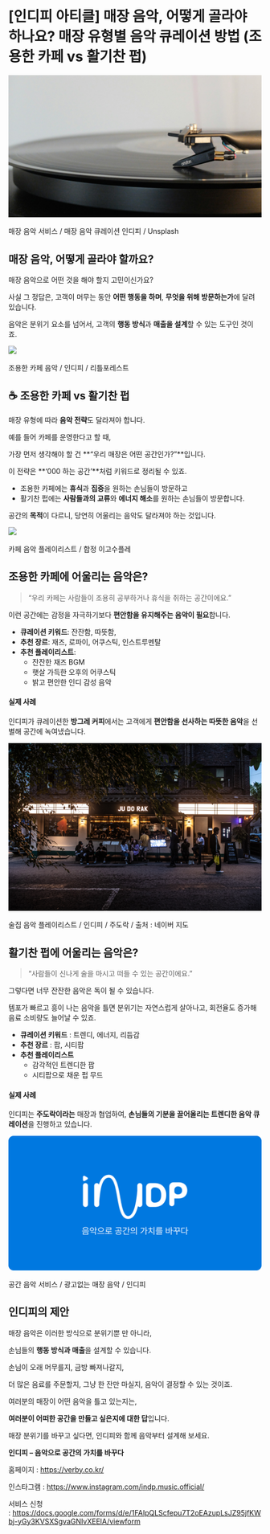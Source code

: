 [인디피 아티클] 매장 음악, 어떻게 골라야 하나요? 매장 유형별 음악 큐레이션 방법 (조용한 카페 vs 활기찬 펍)
=
![](./images/fd8d0e5c0627913ddef4f7683f9030c8.png)

매장 음악 서비스 / 매장 음악 큐레이션 인디피 / Unsplash

**매장 음악, 어떻게 골라야 할까요?**
-----------------------

매장 음악으로 어떤 것을 해야 할지 고민이신가요?

사실 그 정답은, 고객이 머무는 동안 **어떤 행동을 하며**, **무엇을 위해 방문하는가**에 달려 있습니다.

음악은 분위기 요소를 넘어서, 고객의 **행동 방식**과 **매출을 설계**할 수 있는 도구인 것이죠.

![](./images/4cac1376f0943ef6f568c353497e5d08.png)

조용한 카페 음악 / 인디피 / 리틀포레스트

**☕ 조용한 카페 vs 활기찬 펍**
---------------------

매장 유형에 따라 **음악 전략**도 달라져야 합니다.

예를 들어 카페를 운영한다고 할 때,

가장 먼저 생각해야 할 건 **“우리 매장은 어떤 공간인가?”**입니다.

이 전략은 **‘000 하는 공간’**처럼 키워드로 정리될 수 있죠.

* 조용한 카페에는 **휴식**과 **집중**을 원하는 손님들이 방문하고
* 활기찬 펍에는 **사람들과의 교류**와 **에너지 해소**를 원하는 손님들이 방문합니다.

공간의 **목적**이 다르니, 당연히 어울리는 음악도 달라져야 하는 것입니다.

![](./images/f7b711dd565eda720eafd4b75d5a386c.png)

카페 음악 플레이리스트 / 합정 이고수플레

**조용한 카페에 어울리는 음악은?**
---------------------

> “우리 카페는 사람들이 조용히 공부하거나 휴식을 취하는 공간이에요.”

이런 공간에는 감정을 자극하기보다 **편안함을 유지해주는 음악이 필요**합니다.

* **큐레이션 키워드**: 잔잔함, 따뜻함,
* **추천 장르**: 재즈, 로파이, 어쿠스틱, 인스트루멘탈
* **추천 플레이리스트**:
  + 잔잔한 재즈 BGM
  + 햇살 가득한 오후의 어쿠스틱
  + 밝고 편안한 인디 감성 음악

#### **실제 사례**

인디피가 큐레이션한 **방그레 커피**에서는 고객에게 **편안함을 선사하는 따뜻한 음악**을 선별해 공간에 녹여냈습니다.

![](./images/c0da7cf328e68521e9c75aff943bd2b8.png)

술집 음악 플레이리스트 / 인디피 / 주도락 / 출처 : 네이버 지도

**활기찬 펍에 어울리는 음악은?**
--------------------

> “사람들이 신나게 술을 마시고 떠들 수 있는 공간이에요.”

그렇다면 너무 잔잔한 음악은 독이 될 수 있습니다.

템포가 빠르고 흥이 나는 음악을 틀면 분위기는 자연스럽게 살아나고, 회전율도 증가해 음료 소비량도 늘어날 수 있죠.

* **큐레이션 키워드** : 트렌디, 에너지, 리듬감
* **추천 장르** : 팝, 시티팝
* **추천 플레이리스트**
  + 감각적인 트렌디한 팝
  + 시티팝으로 채운 펍 무드

#### **실제 사례**

인디피는 **주도락이라는** 매장과 협업하여, **손님들의 기분을 끌어올리는 트렌디한 음악 큐레이션**을 진행하고 있습니다.

![](./images/d4e95ad8be5defbe18afae0b32d1e570.png)

공간 음악 서비스 / 광고없는 매장 음악 / 인디피

**인디피의 제안**
-----------

매장 음악은 이러한 방식으로 분위기뿐 만 아니라,

손님들의 **행동 방식과 매출**을 설계할 수 있습니다.

손님이 오래 머무를지, 금방 빠져나갈지,

더 많은 음료를 주문할지, 그냥 한 잔만 마실지, 음악이 결정할 수 있는 것이죠.

여러분의 매장이 어떤 음악을 틀고 있는지는,

**여러분이 어떠한 공간을 만들고 싶은지에 대한 답**입니다.

매장 분위기를 바꾸고 싶다면, 인디피와 함께 음악부터 설계해 보세요.

**인디피 – 음악으로 공간의 가치를 바꾸다**

홈페이지 : <https://verby.co.kr/>

인스타그램 : <https://www.instagram.com/indp.music.official/>

서비스 신청 : <https://docs.google.com/forms/d/e/1FAIpQLScfepu7T2oEAzupLsJZ95jfKWbj-yGy3KVSXSgvaGNIvXEElA/viewform>